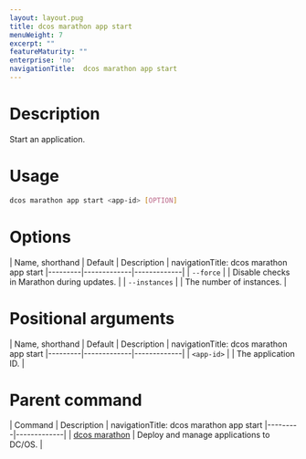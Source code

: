 ```yaml
---
layout: layout.pug
title: dcos marathon app start
menuWeight: 7
excerpt: ""
featureMaturity: ""
enterprise: 'no'
navigationTitle:  dcos marathon app start
---
```


<!-- This source repo for this topic is https://github.com/dcos/dcos-docs -->


# Description
Start an application.

# Usage

```bash
dcos marathon app start <app-id> [OPTION]
```

# Options

| Name, shorthand | Default | Description |
navigationTitle:  dcos marathon app start
|---------|-------------|-------------|
| `--force`   |             | Disable checks in Marathon during updates. |
| `--instances`   |             | The number of instances. |

# Positional arguments

| Name, shorthand | Default | Description |
navigationTitle:  dcos marathon app start
|---------|-------------|-------------|
| `<app-id>`   |             |  The application ID. |

# Parent command

| Command | Description |
navigationTitle:  dcos marathon app start
|---------|-------------|
| [dcos marathon](/docs/1.9/cli/command-reference/dcos-marathon/) | Deploy and manage applications to DC/OS. |

<!-- # Examples -->
